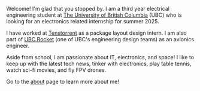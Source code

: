 Welcome! I'm glad that you stopped by. I am a third year electrical engineering student at [The University of British Columbia][1] (UBC) who is looking for an electronics related internship for summer 2025.

I have worked at [Tenstorrent][2] as a package layout design intern. I am also part of [UBC Rocket][3] (one of UBC's engineering design teams) as an avionics engineer. 

Aside from school, I am passionate about IT, electronics, and space! I like to keep up with the latest tech news, tinker with electronics, play table tennis, watch sci-fi movies, and fly FPV drones.

Go to the [about][4] page to learn more about me!

[1]: https://www.ubc.ca/
[2]: https://tenstorrent.com/
[3]: https://www.ubcrocket.com/
[4]: /about